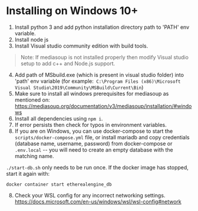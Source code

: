 # Installing on Windows 10+
1. Install python 3 and add python installation directory path to 'PATH' env variable.
2. Install node js
3. Install Visual studio community edition with build tools.
> Note: If mediasoup is not installed properly then modify Visual studio setup to add c++ and Node.js support.
4. Add path of MSbuild.exe (which is present in visual studio folder) into 'path' env variable (for example:` C:\Program Files (x86)\Microsoft Visual Studio\2019\Community\MSBuild\Current\Bin`)
5. Make sure to install all windows prerequisites for mediasoup as mentioned on: <https://mediasoup.org/documentation/v3/mediasoup/installation/#windows>
6. Install all dependencies using `npm i`.
7. If error persists then check for typos in environment variables.
8. If you are on Windows, you can use docker-compose to start the `scripts/docker-compose.yml` file, or install mariadb and copy credentials (database name, username, password) from docker-compose or `.env.local` -- you will need to create an empty database with the matching name.

`./start-db.sh` only needs to be run once. If the docker image has stopped, start it again with:

```
docker container start etherealengine_db
```

8. Check your WSL config for any incorrect networking settings.
   https://docs.microsoft.com/en-us/windows/wsl/wsl-config#network
